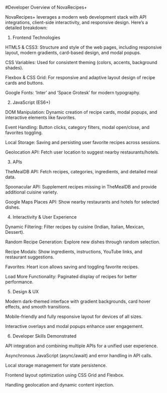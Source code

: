 #Developer Overview of NovaRecipes+

NovaRecipes+ leverages a modern web development stack with API integrations, client-side interactivity, and responsive design. Here’s a detailed breakdown:

1. Frontend Technologies

HTML5 & CSS3: Structure and style of the web pages, including responsive layout, modern gradients, card-based design, and modal popups.

CSS Variables: Used for consistent theming (colors, accents, background shades).

Flexbox & CSS Grid: For responsive and adaptive layout design of recipe cards and buttons.

Google Fonts: ‘Inter’ and ‘Space Grotesk’ for modern typography.

2. JavaScript (ES6+)

DOM Manipulation: Dynamic creation of recipe cards, modal popups, and interactive elements like favorites.

Event Handling: Button clicks, category filters, modal open/close, and favorites toggling.

Local Storage: Saving and persisting user favorite recipes across sessions.

Geolocation API: Fetch user location to suggest nearby restaurants/hotels.

3. APIs

TheMealDB API: Fetch recipes, categories, ingredients, and detailed meal data.

Spoonacular API: Supplement recipes missing in TheMealDB and provide additional cuisine variety.

Google Maps Places API: Show nearby restaurants and hotels for selected dishes.

4. Interactivity & User Experience

Dynamic Filtering: Filter recipes by cuisine (Indian, Italian, Mexican, Dessert).

Random Recipe Generation: Explore new dishes through random selection.

Recipe Modals: Show ingredients, instructions, YouTube links, and restaurant suggestions.

Favorites: Heart icon allows saving and toggling favorite recipes.

Load More Functionality: Paginated display of recipes for better performance.

5. Design & UX

Modern dark-themed interface with gradient backgrounds, card hover effects, and smooth transitions.

Mobile-friendly and fully responsive layout for devices of all sizes.

Interactive overlays and modal popups enhance user engagement.

6. Developer Skills Demonstrated

API integration and combining multiple APIs for a unified user experience.

Asynchronous JavaScript (async/await) and error handling in API calls.

Local storage management for state persistence.

Frontend layout optimization using CSS Grid and Flexbox.

Handling geolocation and dynamic content injection.
